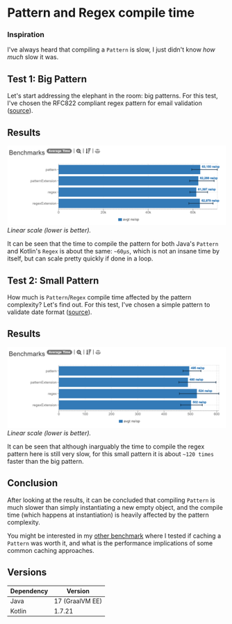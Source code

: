 # Pattern and Regex compile time

### Inspiration

I've always heard that compiling a `Pattern` is slow, I just didn't know _how much_ slow it was.

## Test 1: Big Pattern

Let's start addressing the elephant in the room: big patterns. For this test, I've chosen the RFC822 compliant regex pattern for email validation ([source](https://stackoverflow.com/a/13013056/9134906)).

## Results

![linear table](img/big_pattern_linear_table.png)
_Linear scale (lower is better)._

It can be seen that the time to compile the pattern for both Java's `Pattern` and Kotlin's `Regex` is about the same: `~60μs`, which is not an insane time by itself, but can scale pretty quickly if done in a loop.

## Test 2: Small Pattern

How much is `Pattern`/`Regex` compile time affected by the pattern complexity? Let's find out. For this test, I've chosen a simple pattern to validate date format ([source](https://stackoverflow.com/a/22061879/9134906)).

## Results

![linear table](img/small_pattern_linear_table.png)
_Linear scale (lower is better)._

It can be seen that although inarguably the time to compile the regex pattern here is still very slow, for this small pattern it is about `~120 times` faster than the big pattern.

## Conclusion

After looking at the results, it can be concluded that compiling `Pattern` is much slower than simply instantiating a new empty object, and the compile time (which happens at instantiation) is heavily affected by the pattern complexity.

You might be interested in my [other benchmark](../CachePatternStrategies/README.md) where I tested if caching a `Pattern` was worth it, and what is the performance implications of some common caching approaches.

## Versions

| Dependency | Version         |
|------------|-----------------|
| Java       | 17 (GraalVM EE) |
| Kotlin     | 1.7.21          |
